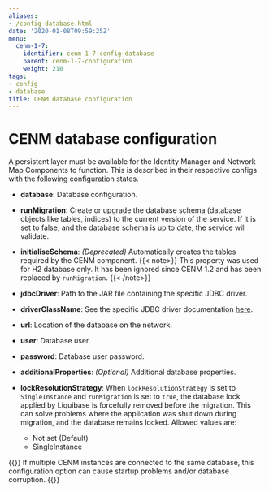 ```yaml
---
aliases:
- /config-database.html
date: '2020-01-08T09:59:25Z'
menu:
  cenm-1-7:
    identifier: cenm-1-7-config-database
    parent: cenm-1-7-configuration
    weight: 210
tags:
- config
- database
title: CENM database configuration
---
```



# CENM database configuration

A persistent layer must be available for the Identity Manager and Network Map Components to function. This is described in
their respective configs with the following configuration states.

* **database**:
Database configuration.

* **runMigration**:
Create or upgrade the database schema (database objects like tables, indices) to the current version of the service. If it is set to false, and the database schema is up to date, the service will validate.

* **initialiseSchema**:
*(Deprecated)* Automatically creates the tables required by the CENM component.
{{< note>}} This property was used for H2 database only. It has been ignored since CENM 1.2 and has been replaced by `runMigration`. {{< /note>}}

* **jdbcDriver**:
Path to the JAR file containing the specific JDBC driver.

* **driverClassName**:
See the specific JDBC driver documentation [here](https://www.oracle.com/java/technologies/javase/javase-tech-database.html).

* **url**:
Location of the database on the network.

* **user**:
Database user.

* **password**:
Database user password.

* **additionalProperties**:
*(Optional)* Additional database properties.

* **lockResolutionStrategy**: When `lockResolutionStrategy` is set to `SingleInstance` and `runMigration` is set to `true`, the database lock applied by Liquibase is forcefully removed before the migration. This can solve problems where the application was shut down during migration, and the database remains locked. Allowed values are:
  * Not set (Default)
  * SingleInstance

{{<note>}}
If multiple CENM instances are connected to the same database, this configuration option can cause startup problems and/or database corruption.
{{</note>}}
